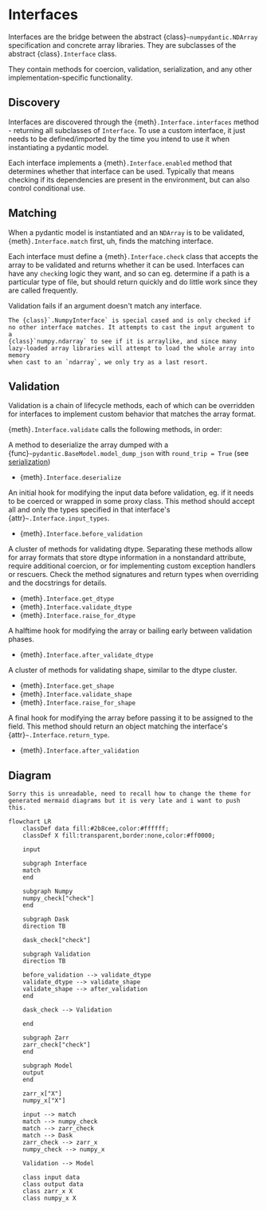 # Interfaces

Interfaces are the bridge between the abstract {class}`~numpydantic.NDArray` specification
and concrete array libraries. They are subclasses of the abstract {class}`.Interface`
class.

They contain methods for coercion, validation, serialization, and any other 
implementation-specific functionality. 

## Discovery

Interfaces are discovered through the {meth}`.Interface.interfaces` method - 
returning all subclasses of `Interface`. To use a custom interface, it just
needs to be defined/imported by the time you intend to use it when instantiating
a pydantic model.

Each interface implements a {meth}`.Interface.enabled` method that determines
whether that interface can be used. Typically that means checking if its dependencies
are present in the environment, but can also control conditional use.

## Matching

When a pydantic model is instantiated and an `NDArray` is to be validated, 
{meth}`.Interface.match` first, uh, finds the matching interface.

Each interface must define a {meth}`.Interface.check` class that accepts the
array to be validated and returns whether it can be used. Interfaces can 
have any `check`ing logic they want, and so can eg. determine if a path 
is a particular type of file, but should return quickly and do little work 
since they are called frequently.

Validation fails if an argument doesn't match any interface.

```{note}
The {class}`.NumpyInterface` is special cased and is only checked if 
no other interface matches. It attempts to cast the input argument to a
{class}`numpy.ndarray` to see if it is arraylike, and since many 
lazy-loaded array libraries will attempt to load the whole array into memory
when cast to an `ndarray`, we only try as a last resort. 
```

## Validation

Validation is a chain of lifecycle methods, each of which can be overridden
for interfaces to implement custom behavior that matches the array format.

{meth}`.Interface.validate` calls the following methods, in order:

A method to deserialize the array dumped with a {func}`~pydantic.BaseModel.model_dump_json`
with `round_trip = True` (see [serialization](./serialization.md))
 
- {meth}`.Interface.deserialize`

An initial hook for modifying the input data before validation, eg.
if it needs to be coerced or wrapped in some proxy class. This method
should accept all and only the types specified in that interface's
{attr}`~.Interface.input_types`.

- {meth}`.Interface.before_validation`

A cluster of methods for validating dtype.
Separating these methods allow for array formats that store dtype information
in a nonstandard attribute, require additional coercion, or for implementing
custom exception handlers or rescuers.
Check the method signatures and return types
when overriding and the docstrings for details.

- {meth}`.Interface.get_dtype`
- {meth}`.Interface.validate_dtype`
- {meth}`.Interface.raise_for_dtype`

A halftime hook for modifying the array or bailing early between validation phases.

- {meth}`.Interface.after_validate_dtype`

A cluster of methods for validating shape, similar to the dtype cluster.

- {meth}`.Interface.get_shape`
- {meth}`.Interface.validate_shape`
- {meth}`.Interface.raise_for_shape`

A final hook for modifying the array before passing it to be assigned to the field.
This method should return an object matching the interface's {attr}`~.Interface.return_type`.
- {meth}`.Interface.after_validation`

## Diagram

```{todo}
Sorry this is unreadable, need to recall how to change the theme for 
generated mermaid diagrams but it is very late and i want to push this.
```

```{mermaid}
flowchart LR
    classDef data fill:#2b8cee,color:#ffffff;
    classDef X fill:transparent,border:none,color:#ff0000;

    input

    subgraph Interface
    match
    end

    subgraph Numpy
    numpy_check["check"]
    end

    subgraph Dask
    direction TB
    
    dask_check["check"]

    subgraph Validation
    direction TB
    
    before_validation --> validate_dtype
    validate_dtype --> validate_shape
    validate_shape --> after_validation
    end
    
    dask_check --> Validation

    end

    subgraph Zarr
    zarr_check["check"]
    end

    subgraph Model
    output
    end

    zarr_x["X"]
    numpy_x["X"]

    input --> match
    match --> numpy_check
    match --> zarr_check
    match --> Dask
    zarr_check --> zarr_x
    numpy_check --> numpy_x

    Validation --> Model

    class input data
    class output data
    class zarr_x X
    class numpy_x X
``` 